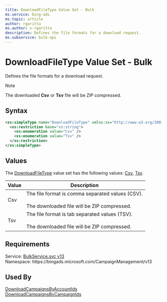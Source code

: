 ```yaml
---
title: DownloadFileType Value Set - Bulk
ms.service: bing-ads
ms.topic: article
author: rgaritta
ms.author: v-rgaritta
description: Defines the file formats for a download request.
ms.subservice: bulk-api
---
```

# DownloadFileType Value Set - Bulk
Defines the file formats for a download request.

> [!NOTE]
> The downloaded **Csv** or **Tsv** file will be ZIP compressed.

## Syntax
```xml
<xs:simpleType name="DownloadFileType" xmlns:xs="http://www.w3.org/2001/XMLSchema">
  <xs:restriction base="xs:string">
    <xs:enumeration value="Csv" />
    <xs:enumeration value="Tsv" />
  </xs:restriction>
</xs:simpleType>
```

## <a name="values"></a>Values

The [DownloadFileType](downloadfiletype.md) value set has the following values: [Csv](#csv), [Tsv](#tsv).

|Value|Description|
|-----------|---------------|
|<a name="csv"></a>Csv|The file format is comma separated values (CSV).<br/><br/>The downloaded file will be ZIP compressed.|
|<a name="tsv"></a>Tsv|The file format is tab separated values (TSV).<br/><br/>The downloaded file will be ZIP compressed.|

## Requirements
Service: [BulkService.svc v13](https://bulk.api.bingads.microsoft.com/Api/Advertiser/CampaignManagement/v13/BulkService.svc)  
Namespace: https\://bingads.microsoft.com/CampaignManagement/v13  

## Used By
[DownloadCampaignsByAccountIds](downloadcampaignsbyaccountids.md)  
[DownloadCampaignsByCampaignIds](downloadcampaignsbycampaignids.md)  
